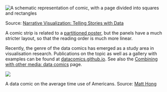 <p class='center'>
<img src='Data%20story%20genres%20and%20structures%20854bd72307ad4dbda8a777a86347f3df/comicstrip.png' alt='A schematic representation of comic, with a page divided into squares and rectangles' class='max-200' />
</p>

Source: [Narrative Visualization: Telling Stories with Data](https://cpb-us-e1.wpmucdn.com/sites.northwestern.edu/dist/3/3481/files/2015/02/Narrative_Visualization.pdf)

A comic strip is related to a <span class='internal-link'>[partitioned poster](partitioned-poster-narrative-visualisation)</span>, but the panels have a much stricter layout, so that the reading order is much more linear.

Recently, the genre of the data comics has emerged as a study area in visualisation research. Publications on the topic as well as a gallery with examples can be found at [datacomics.github.io](http://datacomics.github.io). See also the  <span class='internal-link'>[Combining with other media: data comics](combining-with-other-media-data-comics)</span> page.

![ ](Data%20story%20genres%20and%20structures%20854bd72307ad4dbda8a777a86347f3df/data-comic-time-use-matt-hong.png)

A data comic on the average time use of Americans. Source: [Matt Hong](https://medium.com/@MattIanHong/how-americans-spend-each-day-a-data-comic-51817f910dd7)